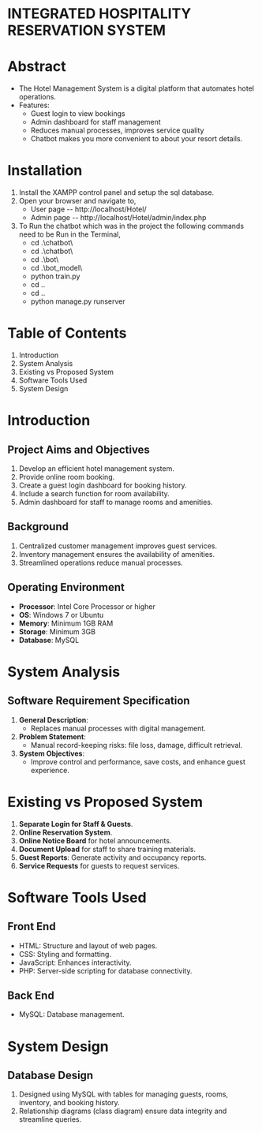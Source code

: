 # INTEGRATED HOSPITALITY RESERVATION SYSTEM
# Abstract
- The Hotel Management System is a digital platform that automates hotel operations.
- Features:
  - Guest login to view bookings
  - Admin dashboard for staff management
  - Reduces manual processes, improves service quality
  - Chatbot makes you more convenient to about your resort details.
# Installation
1. Install the XAMPP control panel and setup the sql database.
2. Open your browser and navigate to,
   - User page -- http://localhost/Hotel/
   - Admin page -- http://localhost/Hotel/admin/index.php
3. To Run the chatbot which was in the project the following commands need to be Run in the Terminal,
   - cd .\chatbot\
   - cd .\chatbot\
   - cd .\bot\
   - cd .\bot_model\
   - python train.py
   - cd ..
   - cd ..
   - python manage.py runserver
   
# Table of Contents
1. Introduction
2. System Analysis
3. Existing vs Proposed System
4. Software Tools Used
5. System Design

# Introduction

## Project Aims and Objectives
1. Develop an efficient hotel management system.
2. Provide online room booking.
3. Create a guest login dashboard for booking history.
4. Include a search function for room availability.
5. Admin dashboard for staff to manage rooms and amenities.

## Background
1. Centralized customer management improves guest services.
2. Inventory management ensures the availability of amenities.
3. Streamlined operations reduce manual processes.

## Operating Environment
- **Processor**: Intel Core Processor or higher
- **OS**: Windows 7 or Ubuntu
- **Memory**: Minimum 1GB RAM
- **Storage**: Minimum 3GB
- **Database**: MySQL

# System Analysis

## Software Requirement Specification
1. **General Description**:
   - Replaces manual processes with digital management.
2. **Problem Statement**:
   - Manual record-keeping risks: file loss, damage, difficult retrieval.
3. **System Objectives**:
   - Improve control and performance, save costs, and enhance guest experience.


# Existing vs Proposed System
1. **Separate Login for Staff & Guests**.
2. **Online Reservation System**.
3. **Online Notice Board** for hotel announcements.
4. **Document Upload** for staff to share training materials.
5. **Guest Reports**: Generate activity and occupancy reports.
6. **Service Requests** for guests to request services.

# Software Tools Used

## Front End
- HTML: Structure and layout of web pages.
- CSS: Styling and formatting.
- JavaScript: Enhances interactivity.
- PHP: Server-side scripting for database connectivity.

## Back End
- MySQL: Database management.

# System Design

## Database Design
1. Designed using MySQL with tables for managing guests, rooms, inventory, and booking history.
2. Relationship diagrams (class diagram) ensure data integrity and streamline queries.
